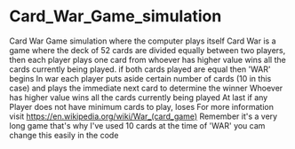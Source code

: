 # Card_War_Game_simulation
Card War Game simulation where the computer plays itself
Card War is a game where the deck of 52 cards are divided equally between two players, 
then each player plays one card from whoever has higher value wins all the cards currently being played.
if both cards played are equal then 'WAR' begins
In war each player puts aside certain number of cards (10 in this case) and plays the immediate next card to determine the winner
Whoever has higher value wins all the cards currently being played
At last if any Player does not have minimum cards to play, loses
For more information visit https://en.wikipedia.org/wiki/War_(card_game)
Remember it's a very long game that's why I've used 10 cards at the time of 'WAR' you cam change this easily in the code
